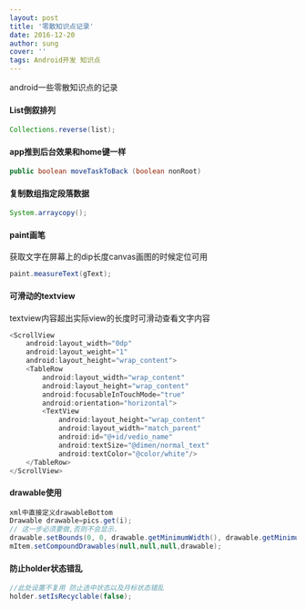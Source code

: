 ```yaml
---
layout: post
title: '零散知识点记录'
date: 2016-12-20
author: sung
cover: ''
tags: Android开发 知识点
---
```


android一些零散知识点的记录

#### List倒叙排列

```java
Collections.reverse(list);
```



#### app推到后台效果和home键一样

```java
public boolean moveTaskToBack (boolean nonRoot) 
```



#### 复制数组指定段落数据

```java
System.arraycopy();
```



#### paint画笔

获取文字在屏幕上的dip长度canvas画图的时候定位可用

```java
paint.measureText(gText);
```



#### 可滑动的textview

textview内容超出实际view的长度时可滑动查看文字内容

```java
<ScrollView  
    android:layout_width="0dp"  
    android:layout_weight="1"  
    android:layout_height="wrap_content">  
    <TableRow  
        android:layout_width="wrap_content"  
        android:layout_height="wrap_content"  
        android:focusableInTouchMode="true"  
        android:orientation="horizontal">  
        <TextView  
            android:layout_height="wrap_content"  
            android:layout_width="match_parent"  
            android:id="@+id/vedio_name"  
            android:textSize="@dimen/normal_text"  
            android:textColor="@color/white"/>  
    </TableRow>  
</ScrollView>  
```



#### drawable使用

```java
xml中直接定义drawableBottom  
Drawable drawable=pics.get(i);  
// 这一步必须要做,否则不会显示.  
drawable.setBounds(0, 0, drawable.getMinimumWidth(), drawable.getMinimumHeight());  
mItem.setCompoundDrawables(null,null,null,drawable);
```



#### 防止holder状态错乱

```java
//此处设置不复用 防止选中状态以及月标状态错乱  
holder.setIsRecyclable(false); 
```

